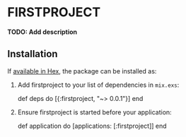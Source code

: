 # FIRSTPROJECT

**TODO: Add description**

## Installation

If [available in Hex](https://hex.pm/docs/publish), the package can be installed as:

  1. Add firstproject to your list of dependencies in `mix.exs`:

        def deps do
          [{:firstproject, "~> 0.0.1"}]
        end

  2. Ensure firstproject is started before your application:

        def application do
          [applications: [:firstproject]]
        end

